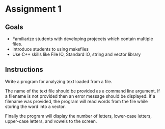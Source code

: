 # Assignment 1

## Goals
  - Familiarize students with developing projecets which contain multiple files.
  - Introduce students to using makefiles
  - Use C++ skills like File IO, Standard IO, string and vector library
  
## Instructions
Write a program for analyzing text loaded from a file.

The name of the text file should be provided as a command line argument. If a filename is not provided
then an error message should be displayed. If a filename was provided, the program will read words from the file
while storing the word into a vector. 

Finally the program will display the number of letters, lower-case letters, upper-case letters, and vowels 
to the screen.
